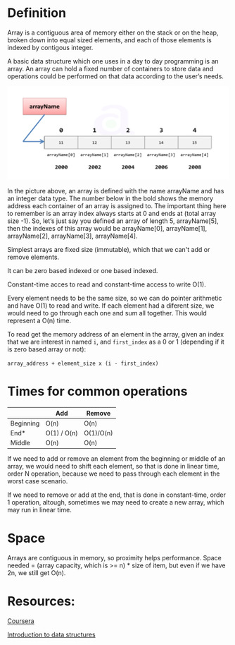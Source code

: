 # Definition

Array is a contiguous area of memory either on the stack or on the heap, broken down into equal sized elements, and each of those elements is indexed by contigous integer.

A basic data structure which one uses in a day to day programming is an array. An array can hold a fixed number of containers to store data and operations could be performed on that data according to the user’s needs.

![Array](./assets/array.png)

In the picture above, an array is defined with the name arrayName and has an integer data type. The number below in the bold shows the memory address each container of an array is assigned to. The important thing here to remember is an array index always starts at 0 and ends at (total array size -1). So, let’s just say you defined an array of length 5, arrayName[5], then the indexes of this array would be arrayName[0], arrayName[1], arrayName[2], arrayName[3], arrayName[4].

Simplest arrays are fixed size (immutable), which that we can't add or remove elements.

It can be zero based indexed or one based indexed.

Constant-time acces to read and constant-time access to write O(1).

Every element needs to be the same size, so we can do pointer arithmetic and have O(1) to read and write.
If each element had a diferent size, we would need to go through each one and sum all together. This would represent a O(n) time.

To read get the memory address of an element in the array, given an index that we are interest in named `i`, and `first_index` as a 0 or 1 (depending if it is zero based array or not):

`array_address + element_size x (i - first_index)`

# Times for common operations

|           |   Add   |   Remove  |
|-----------|---------|-----------|
| Beginning |   O(n)  |    O(n)   |
| End*       |   O(1) / O(n)  |    O(1)/O(n)   |
| Middle    |   O(n)  |    O(n)   |

If we need to add or remove an element from the beginning or middle of an array, we would need to shift each element, so that is done in linear time, order N operation, because we need to pass through each element in the worst case scenario.

If we need to remove or add at the end, that is done in constant-time, order 1 operation, altough, sometimes we may need to create a new array, which may run in linear time.

# Space

Arrays are contiguous in memory, so proximity helps performance. Space needed = (array capacity, which is >= n) * size of item, but even if we have 2n, we still get O(n).

# Resources:

[Coursera](https://www.coursera.org)

[Introduction to data structures](https://medium.com/swlh/introduction-to-data-structures-9134b7d064a6)